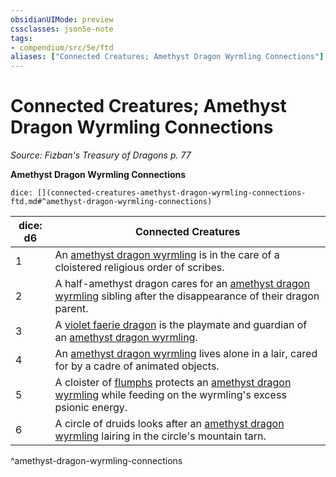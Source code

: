 ```yaml
---
obsidianUIMode: preview
cssclasses: json5e-note
tags:
- compendium/src/5e/ftd
aliases: ["Connected Creatures; Amethyst Dragon Wyrmling Connections"]
---
```

# Connected Creatures; Amethyst Dragon Wyrmling Connections
*Source: Fizban's Treasury of Dragons p. 77* 

**Amethyst Dragon Wyrmling Connections**

`dice: [](connected-creatures-amethyst-dragon-wyrmling-connections-ftd.md#^amethyst-dragon-wyrmling-connections)`

| dice: d6 | Connected Creatures |
|----------|---------------------|
| 1 | An [amethyst dragon wyrmling](2-Mechanics/CLI/bestiary/dragon/amethyst-dragon-wyrmling-ftd.md) is in the care of a cloistered religious order of scribes. |
| 2 | A half-amethyst dragon cares for an [amethyst dragon wyrmling](2-Mechanics/CLI/bestiary/dragon/amethyst-dragon-wyrmling-ftd.md) sibling after the disappearance of their dragon parent. |
| 3 | A [violet faerie dragon](2-Mechanics/CLI/bestiary/dragon/faerie-dragon-violet.md) is the playmate and guardian of an [amethyst dragon wyrmling](2-Mechanics/CLI/bestiary/dragon/amethyst-dragon-wyrmling-ftd.md). |
| 4 | An [amethyst dragon wyrmling](2-Mechanics/CLI/bestiary/dragon/amethyst-dragon-wyrmling-ftd.md) lives alone in a lair, cared for by a cadre of animated objects. |
| 5 | A cloister of [flumphs](2-Mechanics/CLI/bestiary/aberration/flumph.md) protects an [amethyst dragon wyrmling](2-Mechanics/CLI/bestiary/dragon/amethyst-dragon-wyrmling-ftd.md) while feeding on the wyrmling's excess psionic energy. |
| 6 | A circle of druids looks after an [amethyst dragon wyrmling](2-Mechanics/CLI/bestiary/dragon/amethyst-dragon-wyrmling-ftd.md) lairing in the circle's mountain tarn. |
^amethyst-dragon-wyrmling-connections